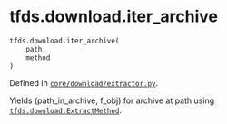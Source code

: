 <div itemscope itemtype="http://developers.google.com/ReferenceObject">
<meta itemprop="name" content="tfds.download.iter_archive" />
<meta itemprop="path" content="Stable" />
</div>

# tfds.download.iter_archive

``` python
tfds.download.iter_archive(
    path,
    method
)
```



Defined in [`core/download/extractor.py`](https://github.com/tensorflow/datasets/tree/master/tensorflow_datasets/core/download/extractor.py).

Yields (path_in_archive, f_obj) for archive at path using <a href="../../tfds/download/ExtractMethod.md"><code>tfds.download.ExtractMethod</code></a>.